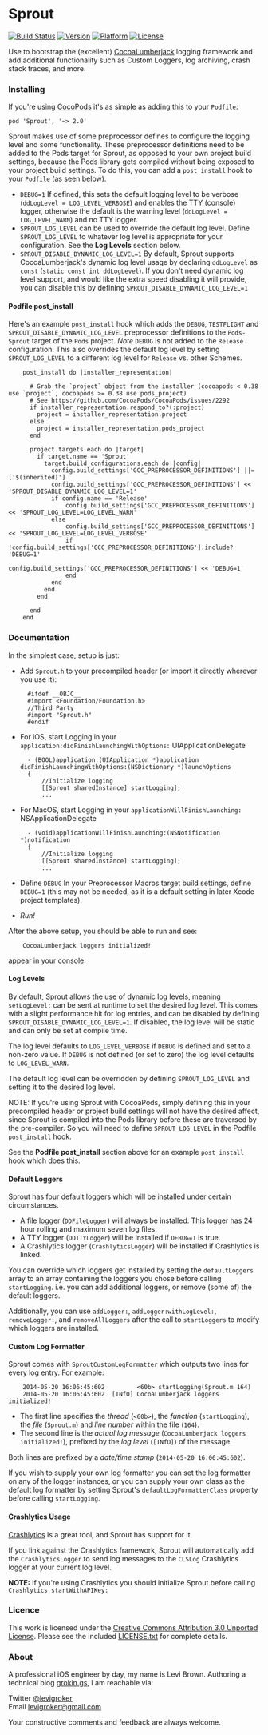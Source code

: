 Sprout
===========
[![Build Status](https://travis-ci.org/levigroker/Sprout.svg)](https://travis-ci.org/levigroker/Sprout)
[![Version](http://img.shields.io/cocoapods/v/Sprout.svg)](http://cocoapods.org/?q=Sprout)
[![Platform](http://img.shields.io/cocoapods/p/Sprout.svg)]()
[![License](http://img.shields.io/cocoapods/l/Sprout.svg)](https://github.com/levigroker/Sprout/blob/master/LICENSE.txt)

Use to bootstrap the (excellent) [CocoaLumberjack](https://github.com/robbiehanson/CocoaLumberjack) logging framework and add additional functionality such as Custom Loggers, log archiving, crash stack traces, and more.

### Installing

If you're using [CocoPods](http://cocopods.org) it's as simple as adding this to your `Podfile`:

	pod 'Sprout', '~> 2.0'

Sprout makes use of some preprocessor defines to configure the logging level and some functionality. These preprocessor definitions need to be added to the Pods target for Sprout, as opposed to your own project build settings, because the Pods library gets compiled without being exposed to your project build settings. To do this, you can add a `post_install` hook to your `Podfile` (as seen below).

* `DEBUG=1` If defined, this sets the default logging level to be verbose (`ddLogLevel = LOG_LEVEL_VERBOSE`) and enables the TTY (console) logger,
otherwise the default is the warning level (`ddLogLevel = LOG_LEVEL_WARN`) and no TTY logger.
* `SPROUT_LOG_LEVEL` can be used to override the default log level. Define `SPROUT_LOG_LEVEL` to whatever log level is appropriate for your configuration. See the **Log Levels** section below.
* `SPROUT_DISABLE_DYNAMIC_LOG_LEVEL=1` By default, Sprout supports CocoaLumberjack's dynamic log level usage by declaring `ddLogLevel` as `const` (`static const int ddLogLevel`). If you don't need dynamic log level support, and would like the extra speed disabling it will provide, you can disable this by defining `SPROUT_DISABLE_DYNAMIC_LOG_LEVEL=1`

#### Podfile post_install

Here's an example `post_install` hook which adds the `DEBUG`, `TESTFLIGHT` and `SPROUT_DISABLE_DYNAMIC_LOG_LEVEL` preprocessor definitions to the `Pods-Sprout` target of the `Pods` project. *Note* `DEBUG` is not added to the `Release` configuration.
This also overrides the default log level by setting `SPROUT_LOG_LEVEL` to a different log level for `Release` vs. other Schemes. 

		post_install do |installer_representation|

		  # Grab the `project` object from the installer (cocoapods < 0.38 use `project`, cocoapods >= 0.38 use pods_project)
		  # See https://github.com/CocoaPods/CocoaPods/issues/2292
		  if installer_representation.respond_to?(:project)
			project = installer_representation.project
		  else
			project = installer_representation.pods_project
		  end

		  project.targets.each do |target|
			if target.name == 'Sprout'
			  target.build_configurations.each do |config|
				config.build_settings['GCC_PREPROCESSOR_DEFINITIONS'] ||= ['$(inherited)']
				config.build_settings['GCC_PREPROCESSOR_DEFINITIONS'] << 'SPROUT_DISABLE_DYNAMIC_LOG_LEVEL=1'
				if config.name == 'Release'
					config.build_settings['GCC_PREPROCESSOR_DEFINITIONS'] << 'SPROUT_LOG_LEVEL=LOG_LEVEL_WARN'
				else
					config.build_settings['GCC_PREPROCESSOR_DEFINITIONS'] << 'SPROUT_LOG_LEVEL=LOG_LEVEL_VERBOSE'
					if !config.build_settings['GCC_PREPROCESSOR_DEFINITIONS'].include? 'DEBUG=1'
						config.build_settings['GCC_PREPROCESSOR_DEFINITIONS'] << 'DEBUG=1'
					end
				end
			  end
			end

		  end
		end
	
### Documentation

 In the simplest case, setup is just:

* Add `Sprout.h` to your precompiled header (or import it directly wherever you use it):


		#ifdef __OBJC__
		#import <Foundation/Foundation.h>
		//Third Party
		#import "Sprout.h"
		#endif

* For iOS, start Logging in your `application:didFinishLaunchingWithOptions:` UIApplicationDelegate

		- (BOOL)application:(UIApplication *)application didFinishLaunchingWithOptions:(NSDictionary *)launchOptions
		{
			//Initialize logging
			[[Sprout sharedInstance] startLogging];
			...

* For MacOS, start Logging in your `applicationWillFinishLaunching:` NSApplicationDelegate

		- (void)applicationWillFinishLaunching:(NSNotification *)notification
		{
			//Initialize logging
			[[Sprout sharedInstance] startLogging];
			...


* Define `DEBUG`
 In your Preprocessor Macros target build settings, define `DEBUG=1` (this may not be needed, as it is a default setting in later Xcode project templates).

* _Run!_

After the above setup, you should be able to run and see:

		CocoaLumberjack loggers initialized!

appear in your console.

#### Log Levels

By default, Sprout allows the use of dynamic log levels, meaning `setLogLevel:` can be sent at runtime to set the desired log level. This comes with a slight performance hit for log entries, and can be disabled by defining `SPROUT_DISABLE_DYNAMIC_LOG_LEVEL=1`. If disabled, the log level will be static and can only be set at compile time.

The log level defaults to `LOG_LEVEL_VERBOSE` if `DEBUG` is defined and set to a non-zero value. If `DEBUG` is not defined (or set to zero) the log level defaults to `LOG_LEVEL_WARN`.

The default log level can be overridden by defining `SPROUT_LOG_LEVEL` and setting it to the desired log level.

NOTE: If you're using Sprout with CocoaPods, simply defining this in your precompiled header or project build settings will not have the desired affect, since Sprout is compiled into the Pods library before these are traversed by the pre-compiler. So you will need to define `SPROUT_LOG_LEVEL` in the Podfile `post_install` hook.

See the **Podfile post_install** section above for an example `post_install` hook which does this.

#### Default Loggers

Sprout has four default loggers which will be installed under certain circumstances.

* A file logger (`DDFileLogger`) will always be installed. This logger has 24 hour rolling and maximum seven log files.
* A TTY logger (`DDTTYLogger`) will be installed if `DEBUG=1` is true.
* A Crashlytics logger (`CrashlyticsLogger`) will be installed if Crashlytics is linked.

You can override which loggers get installed by setting the `defaultLoggers` array to an array containing the loggers you chose before calling `startLogging`. i.e. you can add additional loggers, or remove (some of) the default loggers.

Additionally, you can use `addLogger:`, `addLogger:withLogLevel:`, `removeLogger:`, and `removeAllLoggers` after the call to `startLoggers` to modify which loggers are installed.

#### Custom Log Formatter

Sprout comes with `SproutCustomLogFormatter` which outputs two lines for every log entry. For example:

		2014-05-20 16:06:45:602         <60b> startLogging(Sprout.m 164)
		2014-05-20 16:06:45:602  [INfO] CocoaLumberjack loggers initialized!

* The first line specifies the *thread* (`<60b>`), the *function* (`startLogging`), the *file* (`Sprout.m`) and *line number* within the file (`164`).
* The second line is the *actual log message* (`CocoaLumberjack loggers initialized!`), prefixed by the *log level* (`[INfO]`) of the message.

Both lines are prefixed by a *date/time stamp* (`2014-05-20 16:06:45:602`).

If you wish to supply your own log formatter you can set the log formatter on any of the logger instances, or you can supply your own class as the default log formatter by setting Sprout's `defaultLogFormatterClass` property before calling `startLogging`.

#### Crashlytics Usage
[Crashlytics](http://crashlytics.com) is a great tool, and Sprout has support for it.

If you link against the Crashlytics framework, Sprout will automatically add the `CrashlyticsLogger` to send log messages to the `CLSLog` Crashlytics logger at your current log level.

__NOTE:__ If you're using Crashlytics you should initialize Sprout before calling `Crashlytics startWithAPIKey:`

### Licence

This work is licensed under the [Creative Commons Attribution 3.0 Unported License](http://creativecommons.org/licenses/by/3.0/).
Please see the included [LICENSE.txt](https://github.com/levigroker/Sprout/blob/master/LICENSE.txt) for complete details.

### About
A professional iOS engineer by day, my name is Levi Brown. Authoring a technical
blog [grokin.gs](http://grokin.gs), I am reachable via:

Twitter [@levigroker](https://twitter.com/levigroker)  
Email [levigroker@gmail.com](mailto:levigroker@gmail.com)  

Your constructive comments and feedback are always welcome.
